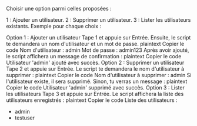 Choisir une option parmi celles proposées :

1 : Ajouter un utilisateur.
2 : Supprimer un utilisateur.
3 : Lister les utilisateurs existants.
Exemple pour chaque choix :

Option 1 : Ajouter un utilisateur
Tape 1 et appuie sur Entrée.
Ensuite, le script te demandera un nom d'utilisateur et un mot de passe.
plaintext
Copier le code
Nom d'utilisateur : admin
Mot de passe : admin123
Après avoir ajouté, le script affichera un message de confirmation :
plaintext
Copier le code
Utilisateur 'admin' ajouté avec succès.
Option 2 : Supprimer un utilisateur
Tape 2 et appuie sur Entrée.
Le script te demandera le nom d'utilisateur à supprimer :
plaintext
Copier le code
Nom d'utilisateur à supprimer : admin
Si l'utilisateur existe, il sera supprimé. Sinon, tu verras un message :
plaintext
Copier le code
Utilisateur 'admin' supprimé avec succès.
Option 3 : Lister les utilisateurs
Tape 3 et appuie sur Entrée.
Le script affichera la liste des utilisateurs enregistrés :
plaintext
Copier le code
Liste des utilisateurs :
- admin
- testuser